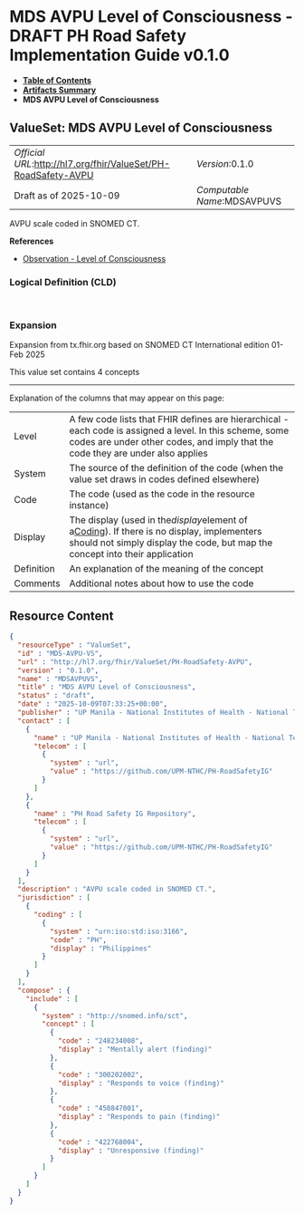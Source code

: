 # MDS AVPU Level of Consciousness - DRAFT PH Road Safety Implementation Guide v0.1.0

* [**Table of Contents**](toc.md)
* [**Artifacts Summary**](artifacts.md)
* **MDS AVPU Level of Consciousness**

## ValueSet: MDS AVPU Level of Consciousness 

| | |
| :--- | :--- |
| *Official URL*:http://hl7.org/fhir/ValueSet/PH-RoadSafety-AVPU | *Version*:0.1.0 |
| Draft as of 2025-10-09 | *Computable Name*:MDSAVPUVS |

 
AVPU scale coded in SNOMED CT. 

 **References** 

* [Observation - Level of Consciousness](StructureDefinition-ObservationLevelOfConsciousness.md)

### Logical Definition (CLD)

 

### Expansion

Expansion from tx.fhir.org based on SNOMED CT International edition 01-Feb 2025

This value set contains 4 concepts

-------

 Explanation of the columns that may appear on this page: 

| | |
| :--- | :--- |
| Level | A few code lists that FHIR defines are hierarchical - each code is assigned a level. In this scheme, some codes are under other codes, and imply that the code they are under also applies |
| System | The source of the definition of the code (when the value set draws in codes defined elsewhere) |
| Code | The code (used as the code in the resource instance) |
| Display | The display (used in the*display*element of a[Coding](http://hl7.org/fhir/R4/datatypes.html#Coding)). If there is no display, implementers should not simply display the code, but map the concept into their application |
| Definition | An explanation of the meaning of the concept |
| Comments | Additional notes about how to use the code |



## Resource Content

```json
{
  "resourceType" : "ValueSet",
  "id" : "MDS-AVPU-VS",
  "url" : "http://hl7.org/fhir/ValueSet/PH-RoadSafety-AVPU",
  "version" : "0.1.0",
  "name" : "MDSAVPUVS",
  "title" : "MDS AVPU Level of Consciousness",
  "status" : "draft",
  "date" : "2025-10-09T07:33:25+00:00",
  "publisher" : "UP Manila - National Institutes of Health - National Telehealth Center",
  "contact" : [
    {
      "name" : "UP Manila - National Institutes of Health - National Telehealth Center",
      "telecom" : [
        {
          "system" : "url",
          "value" : "https://github.com/UPM-NTHC/PH-RoadSafetyIG"
        }
      ]
    },
    {
      "name" : "PH Road Safety IG Repository",
      "telecom" : [
        {
          "system" : "url",
          "value" : "https://github.com/UPM-NTHC/PH-RoadSafetyIG"
        }
      ]
    }
  ],
  "description" : "AVPU scale coded in SNOMED CT.",
  "jurisdiction" : [
    {
      "coding" : [
        {
          "system" : "urn:iso:std:iso:3166",
          "code" : "PH",
          "display" : "Philippines"
        }
      ]
    }
  ],
  "compose" : {
    "include" : [
      {
        "system" : "http://snomed.info/sct",
        "concept" : [
          {
            "code" : "248234008",
            "display" : "Mentally alert (finding)"
          },
          {
            "code" : "300202002",
            "display" : "Responds to voice (finding)"
          },
          {
            "code" : "450847001",
            "display" : "Responds to pain (finding)"
          },
          {
            "code" : "422768004",
            "display" : "Unresponsive (finding)"
          }
        ]
      }
    ]
  }
}

```
